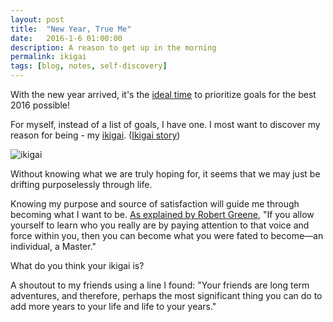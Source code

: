 ```yaml
---
layout: post
title:  "New Year, True Me"
date:   2016-1-6 01:00:00
description: A reason to get up in the morning
permalink: ikigai
tags: [blog, notes, self-discovery]
---
```


With the new year arrived, it's the [ideal time][freshstart] to prioritize goals for the best 2016 possible! 

For myself, instead of a list of goals, I have one. I most want to discover my reason for being - my [ikigai][ikigai-wiki]. ([Ikigai story][ikigai-story])

![ikigai][ikigai-img] 

Without knowing what we are truly hoping for, it seems that we may just be drifting purposelessly through life. 

Knowing my purpose and source of satisfaction will guide me through becoming what I want to be. [As explained by Robert Greene][mastery], "If you allow yourself to learn who you really are by paying attention to that voice and force within you, then you can become what you were fated to become—an individual, a Master."

What do you think your ikigai is? 

A shoutout to my friends using a line I found: "Your friends are long term adventures, and therefore, perhaps the most significant thing you can do to add more years to your life and life to your years."


[ikigai-wiki]: https://en.wikipedia.org/wiki/Ikigai

[ikigai-story]: http://moreexplore.blogspot.com/2005/10/ikigai.html

[ikigai-img]: https://upload.wikimedia.org/wikipedia/commons/e/eb/Ikigai-EN-optimized-PNG.png

[freshstart]: http://papers.ssrn.com/sol3/papers.cfm?abstract_id=2204126

[mastery]: http://www.visualreads.com/book/33211/mastery-robert-greene.cfm?posttype=popular